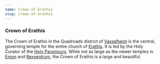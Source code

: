 ```yaml
---
name: Crown of Erathis
slug: crown-of-erathis
---
```

### Crown of Erathis
The Crown of Erathis in the Quadroads district of [Vasselheim](vasselheim) is the central, governing temple for the entire church of [Erathis](erathis-). It is led by the Holy Curator of the [Holy Paramours](holy-paramours). While not as large as the newer temples in [Emon](emon) and [Rexxentrum](rexxentrum), the Crown of Erathis is a large and beautiful. 


